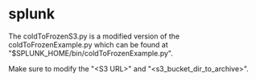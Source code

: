 # splunk

The coldToFrozenS3.py is a modified version of the coldToFrozenExample.py which can be found at "$SPLUNK_HOME/bin/coldToFrozenExample.py".

Make sure to modify the "\<S3 URL\>" and "<s3_bucket_dir_to_archive>".
